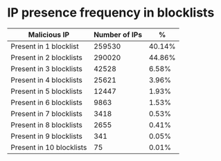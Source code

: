 # IP presence frequency in blocklists
| Malicious IP | Number of IPs | % |
|----|----|----|
| Present in 1 blocklist | 259530 | 40.14% |
| Present in 2 blocklists | 290020 | 44.86% |
| Present in 3 blocklists | 42528 | 6.58% |
| Present in 4 blocklists | 25621 | 3.96% |
| Present in 5 blocklists | 12447 | 1.93% |
| Present in 6 blocklists | 9863 | 1.53% |
| Present in 7 blocklists | 3418 | 0.53% |
| Present in 8 blocklists | 2655 | 0.41% |
| Present in 9 blocklists | 341 | 0.05% |
| Present in 10 blocklists | 75 | 0.01% |
